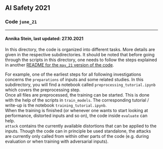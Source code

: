 ## AI Safety 2021
### Code `june_21`
---
#### Annika Stein, last updated: 27.10.2021

In this directory, the code is organized into different tasks. More details are given in the respective subdirectories. It should be noted that before going through the scripts in this directory, one needs to follow the steps explained in another [README for the `may_21` version of the code](../may_21/README.md).

For example, one of the earliest steps for all following investigations concerns the `preparations` of inputs and some related studies. In this subdirectory, you will find a notebook called `preprocessing_tutorial.ipynb` which covers the preprocessing step.<br>
Once all files are preprocessed, the training can be started. This is done with the help of the scripts in `train_models`. The corresponding tutorial / write-up is the notebook `training_tutorial.ipynb`.<br> 
When the training is finished (or whenever one wants to start looking at performance, distorted inputs and so on), the code inside `evaluate` can help.<br>
`attack` contains the currently available distortions that can be applied to the inputs. Though the code can in principle be used standalone, the attacks are currently only called from within other parts of the code (e.g. during evaluation or when training with adversarial inputs).
